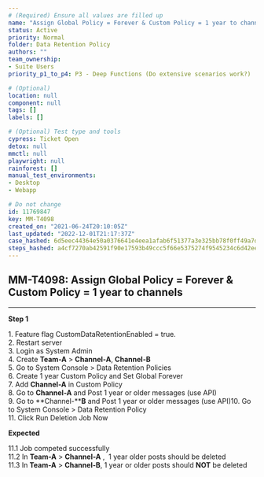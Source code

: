 ```yaml
---
# (Required) Ensure all values are filled up
name: "Assign Global Policy = Forever & Custom Policy = 1 year to channels"
status: Active
priority: Normal
folder: Data Retention Policy
authors: ""
team_ownership: 
- Suite Users
priority_p1_to_p4: P3 - Deep Functions (Do extensive scenarios work?)

# (Optional)
location: null
component: null
tags: []
labels: []

# (Optional) Test type and tools
cypress: Ticket Open
detox: null
mmctl: null
playwright: null
rainforest: []
manual_test_environments: 
- Desktop
- Webapp

# Do not change
id: 11769847
key: MM-T4098
created_on: "2021-06-24T20:10:05Z"
last_updated: "2022-12-01T21:17:37Z"
case_hashed: 6d5eec44364e50a0376641e4eea1afab6f51377a3e325bb78f0ff49a7db96268d748d4f47d2947a3d35a4218da2094e2
steps_hashed: a4cf7270ab42591f90e17593b49ccc5f66e5375274f9545234c6d42ee278de84a2a387d2b662d9e69a8d7cfe7dec9a6d
---
```


<!-- (Auto-generated) Based on frontmatter's "key" and "name" -->

## MM-T4098: Assign Global Policy = Forever & Custom Policy = 1 year to channels

---

**Step 1**

1\. Feature flag CustomDataRetentionEnabled = true.\
2\. Restart server\
3\. Login as System Admin\
4\. Create **Team-A** > **Channel-A**, **Channel-B**\
5\. Go to System Console > Data Retention Policies\
6\. Create 1 year Custom Policy and Set Global Forever\
7\. Add **Channel-A** in Custom Policy\
8\. Go to **Channel-A** and Post 1 year or older messages (use API)\
9\. Go to \*\*Channel-\*\***B** and Post 1 year or older messages (use API)10. Go to System Console > Data Retention Policy\
11\. Click Run Deletion Job Now

**Expected**

11.1 Job competed successfully\
11.2 In **Team-A** > **Channel-A** ,  1 year older posts should be deleted\
11.3 In **Team-A** > **Channel-B**, 1 year or older posts should **NOT** be deleted

